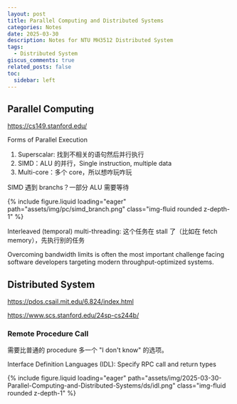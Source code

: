 ```yaml
---
layout: post
title: Parallel Computing and Distributed Systems
categories: Notes
date: 2025-03-30
description: Notes for NTU MH3512 Distributed System
tags:
  - Distributed System
giscus_comments: true
related_posts: false
toc:
  sidebar: left
---
```


## Parallel Computing

https://cs149.stanford.edu/

Forms of Parallel Execution
1. Superscalar: 找到不相关的语句然后并行执行
2. SIMD：ALU 的并行，Single instruction, multiple data
3. Multi-core：多个 core，所以想咋玩咋玩

SIMD 遇到 branchs？一部分 ALU 需要等待

{% include figure.liquid loading="eager" path="assets/img/pc/simd_branch.png" class="img-fluid rounded z-depth-1" %}

Interleaved (temporal) multi-threading: 这个任务在 stall 了（比如在 fetch memory），先执行别的任务

Overcoming bandwidth limits is often the most important challenge facing software developers targeting modern throughput-optimized systems.

## Distributed System

https://pdos.csail.mit.edu/6.824/index.html

https://www.scs.stanford.edu/24sp-cs244b/

### Remote Procedure Call

需要比普通的 procedure 多一个 "I don't know" 的选项。

Interface Definition Languages (IDL): Specify RPC call and return types

{% include figure.liquid loading="eager" path="assets/img/2025-03-30-Parallel-Computing-and-Distributed-Systems/ds/idl.png" class="img-fluid rounded z-depth-1" %}
